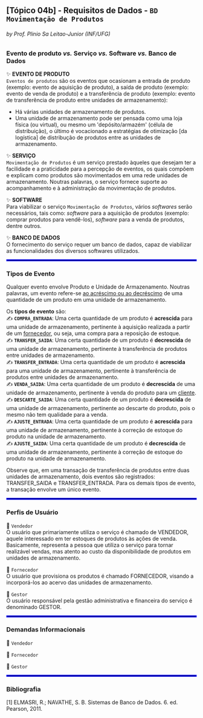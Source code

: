 ## [Tópico 04b] - Requisitos de Dados - `BD Movimentação de Produtos`
###### *by Prof. Plinio Sa Leitao-Junior (INF/UFG)*

### Evento de produto _vs._ Serviço _vs._ Software _vs._ Banco de Dados

:sparkles: **EVENTO DE PRODUTO**<br>
`Eventos de produtos` são os eventos que ocasionam a entrada de produto (exemplo: evento de aquisição de produto), a saída de produto (exemplo: evento de venda de produto) e a transferência de produto (exemplo: evento de transferência de produto entre unidades de armazenamento):
- Há várias unidades de armazenamento de produtos.
- Uma unidade de armazenamento pode ser pensada como uma loja física (ou virtual), ou mesmo um 'depósito/armazém' (célula de distribuição), o último é vocacionado a estratégias de otimização [da logística] de distribução de produtos entre as unidades de armazenamento. 

:sparkles: **SERVIÇO**<br>
`Movimentação de Produtos` é um serviço prestado àqueles que desejam ter a facilidade e a praticidade para a percepção de eventos, os quais compõem e explicam como produtos são movimentados em uma rede unidades de armazenamento. Noutras palavras, o serviço fornece suporte ao acompanhamento e à administração da movimentação de produtos.

:sparkles: **SOFTWARE**<br>
Para viabilizar o serviço `Movimentação de Produtos`, vários _softwares_ serão necessários, tais como: _software_ para a aquisição de produtos (exemplo: comprar produtos para vendê-los), _software_ para a venda de produtos, dentre outros.

:sparkles: **BANCO DE DADOS**<br>
O fornecimento do serviço requer um banco de dados, capaz de viabilizar as funcionalidades dos diversos softwares utilizados.

<hr style="border:2px solid blue">

### Tipos de Evento

Qualquer evento envolve Produto e Unidade de Armazenamento. Noutras palavras, um evento refere-se <ins>ao acréscimo ou ao decréscimo</ins> de uma quantidade de um produto em uma unidade de armazenamento.

Os **tipos de evento** são:<br>
&#x270D; **`COMPRA_ENTRADA`**: Uma certa quantidade de um produto é **acrescida** para uma unidade de armazenamento, pertinente à aquisição realizada a partir de um <ins>fornecedor</ins>, ou seja, uma compra para a reposição de estoque.<br>
&#x270D; **`TRANSFER_SAIDA`**: Uma certa quantidade de um produto é **decrescida** de uma unidade de armazenamento, pertinente à transferência de produtos entre unidades de armazenamento.<br>
&#x270D; **`TRANSFER_ENTRADA`**: Uma certa quantidade de um produto é **acrescida** para uma unidade de armazenamento, pertinente à transferência de produtos entre unidades de armazenamento.<br>
&#x270D; **`VENDA_SAIDA`**: Uma certa quantidade de um produto é **decrescida** de uma unidade de armazenamento, pertinente à venda do produto para um <ins>cliente</ins>.<br>
&#x270D; **`DESCARTE_SAIDA`**: Uma certa quantidade de um produto é **decrescida** de uma unidade de armazenamento, pertinente ao descarte do produto, pois o mesmo não tem qualidade para a venda.<br>
&#x270D; **`AJUSTE_ENTRADA`**: Uma certa quantidade de um produto é **acrescida** para uma unidade de armazenamento, pertinente à correção de estoque do produto na unidade de armazenamento.<br>
&#x270D; **`AJUSTE_SAIDA`**: Uma certa quantidade de um produto é **decrescida** de uma unidade de armazenamento, pertinente à correção de estoque do produto na unidade de armazenamento.<br>

Observe que, em uma transação de transferência de produtos entre duas unidades de armazenamento, dois eventos são registrados: TRANSFER_SAIDA e TRANSFER_ENTRADA. Para os demais tipos de evento, a transação envolve um único evento.

<hr style="border:2px solid blue">

### Perfis de Usuário

:star2: `Vendedor`<br>
O usuário que primariamente utiliza o serviço é chamado de VENDEDOR, aquele interessado em ter estoques de produtos às ações de venda. Basicamente, representa a pessoa que utiliza o serviço para tornar realizável vendas, mas atento ao custo da disponibilidade de produtos em unidades de armazenamento.

:star2: `Fornecedor`<br>
O usuário que provisiona os produtos é chamado FORNECEDOR, visando a incorporá-los ao acervo das unidades de armazenamento.

:star2: `Gestor`<br>
O usuário responsável pela gestão administrativa e financeira do serviço é denominado GESTOR.

<hr style="border:2px solid blue">

### Demandas Informacionais

:star2: `Vendedor`<br>

:star2: `Fornecedor`<br>

:star2: `Gestor`<br>

<hr style="border:2px solid blue">

### Bibliografia

[1] ELMASRI, R.; NAVATHE, S. B. Sistemas de Banco de Dados. 6. ed. Pearson, 2011.
